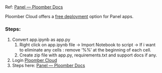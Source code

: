 Ref: [Panel — Ploomber Docs](https://docs.cloud.ploomber.io/en/latest/apps/panel.html)

Ploomber Cloud offers a [free deployment](https://platform.ploomber.io/) option for Panel apps.
### Steps:
1. Convert app.ipynb as app.py
	1. Right click on app.ipynb file → Import Notebook to script → If i want to eliminate any cells : remove ‘%\%’ at the beginning of each cell.
	2. Create zip file with app.py, requirements.txt and support docs if any.
2. Login [Ploomber Cloud](https://www.platform.ploomber.io/signin?returnUrl=/applications) 
3. Steps here: [Panel — Ploomber Docs](https://docs.cloud.ploomber.io/en/latest/apps/panel.html)
